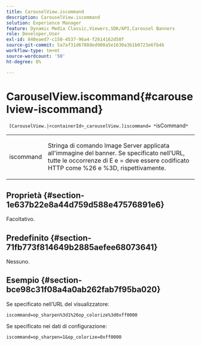 ```yaml
---
title: CarouselView.iscommand
description: CarouselView.iscommand
solution: Experience Manager
feature: Dynamic Media Classic,Viewers,SDK/API,Carousel Banners
role: Developer,User
exl-id: 848eaed7-c150-4537-96a4-f2614162d58f
source-git-commit: 5a7af31d6788ded908a5e1630a3b1b0723e6fb4b
workflow-type: tm+mt
source-wordcount: '50'
ht-degree: 8%

---
```


# CarouselView.iscommand{#carouselview-iscommand}

` [CarouselView.|<containerId>_carouselView.]iscommand= *`isCommand`*`

<table id="table_06B5F795889E402FB6BCEA4D882E1422"> 
 <tbody> 
  <tr> 
   <td colname="col1"> <p> <span class="codeph"><span class="varname"> iscommand </span></span> </p> </td> 
   <td colname="col2"> <p> Stringa di comando Image Server applicata all'immagine del banner. Se specificato nell’URL, tutte le occorrenze di <span class="codeph"> E</span> e <span class="codeph"> =</span> deve essere codificato HTTP come <span class="codeph"> %26</span> e <span class="codeph"> %3D</span>, rispettivamente. </p> </td> 
  </tr> 
 </tbody> 
</table>

## Proprietà {#section-1e637b22e8a44d759d588e47576891e6}

Facoltativo.

## Predefinito {#section-71fb773f814649b2885aefee68073641}

Nessuno.

## Esempio {#section-bce98c31f08a4a0ab262fab7f95ba020}

Se specificato nell’URL del visualizzatore:

`iscommand=op_sharpen%3d1%26op_colorize%3d0xff0000`

Se specificato nei dati di configurazione:

`iscommand=op_sharpen=1&op_colorize=0xff0000`
